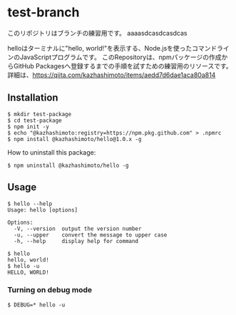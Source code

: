 # test-branch
このリポジトリはブランチの練習用です。
aaaasdcasdcasdcas

helloはターミナルに"hello, world!"を表示する、Node.jsを使ったコマンドラインのJavaScriptプログラムです。
このRepositoryは、npmパッケージの作成からGitHub Packagesへ登録するまでの手順を試すための練習用のリソースです。
詳細は、https://qiita.com/kazhashimoto/items/aedd7d6dae1aca80a814

## Installation

```
$ mkdir test-package
$ cd test-package
$ npm init -y
$ echo "@kazhashimoto:registry=https://npm.pkg.github.com" > .npmrc
$ npm install @kazhashimoto/hello@1.0.x -g
```

How to uninstall this package:
```
$ npm uninstall @kazhashimoto/hello -g
```

## Usage

```
$ hello --help
Usage: hello [options]

Options:
  -V, --version  output the version number
  -u, --upper    convert the message to upper case
  -h, --help     display help for command
```

```
$ hello
hello, world!
$ hello -u
HELLO, WORLD!
```

### Turning on debug mode

```
$ DEBUG=* hello -u
```
